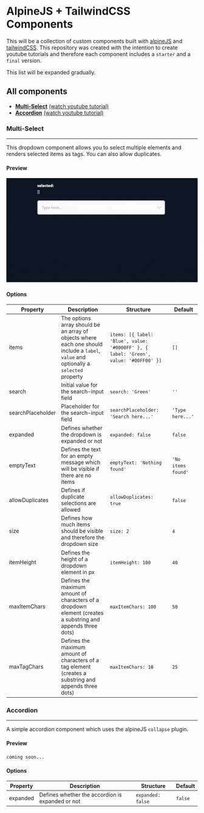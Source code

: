 # AlpineJS + TailwindCSS Components
This will be a collection of custom components built with [alpineJS](https://alpinejs.dev/) and [tailwindCSS](https://tailwindcss.com/). 
This repository was created with the intention to create youtube tutorials and therefore each component includes a `starter` and a `final` version.

This list will be expanded gradually.

## All components

- **[Multi-Select](#multi-select)** [(watch youtube tutorial)](https://youtu.be/wQ7fN-1GrV0)
- **[Accordion](#accordion)** [(watch youtube tutorial)](https://youtu.be/JovYgM6Ebag)

### Multi-Select
---

This dropdown component allows you to select multiple elements and renders selected items as tags. You can also allow duplicates. 

#### Preview

<img src="./components/multi-select/preview.gif" alt="Multi-select preview" width="640">

#### Options

| Property | Description | Structure | Default
| ----------- | ----------- | ----------- | ----------- |
| items | The options array should be an array of objects where each one should include a `label`, `value` and optionally a `selected` property | `items: [{ label: 'Blue', value: '#0000FF' }, { label: 'Green', value: '#00FF00' }]` | `[]`
| search | Initial value for the search-input field | `search: 'Green'` | `''` 
| searchPlaceholder | Placeholder for the search-input field | `searchPlaceholder: 'Search here...'` | `'Type here...'` 
| expanded | Defines whether the dropdown is expanded or not | `expanded: false` | `false` 
| emptyText | Defines the text for an empty message which will be visible if there are no items | `emptyText: 'Nothing found'` | `'No items found'` 
| allowDuplicates | Defines if duplicate selections are allowed | `allowDuplicates: true` | `false` 
| size | Defines how much items should be visible and therefore the dropdown size | `size: 2` | `4` 
| itemHeight | Defines the height of a dropdown element in px | `itemHeight: 100` | `40` 
| maxItemChars | Defines the maximum amount of characters of a dropdown element (creates a substring and appends three dots) | `maxItemChars: 100` | `50` 
| maxTagChars | Defines the maximum amount of characters of a tag element (creates a substring and appends three dots) | `maxItemChars: 10` | `25` 

### Accordion
---

A simple accordion component which uses the alpineJS `collapse` plugin.

#### Preview

`coming soon...`

#### Options

| Property | Description | Structure | Default
| ----------- | ----------- | ----------- | ----------- |
| expanded | Defines whether the accordion is expanded or not | `expanded: false` | `false` 

